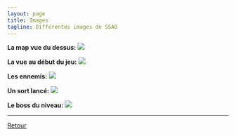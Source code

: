```yaml
---
layout: page
title: Images
tagline: Différentes images de SSAO
---
```


**La map vue du dessus:**
![](https://github.com/Wes974/SSAO/raw/master/docs/assets/img/above.png)

**La vue au début du jeu:**
![](https://github.com/Wes974/SSAO/raw/master/docs/assets/img/inside.png)

**Les ennemis:**
![](https://github.com/Wes974/SSAO/raw/master/docs/assets/img/ennemies.png)

**Un sort lancé:**
![](https://github.com/Wes974/SSAO/raw/master/docs/assets/img/spell.png)

**Le boss du niveau:**
![](https://github.com/Wes974/SSAO/raw/master/docs/assets/img/boss.png)

---

[Retour](../index.html)

